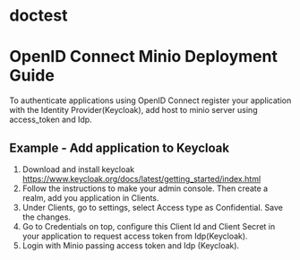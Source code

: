 # doctest
# OpenID Connect Minio Deployment Guide

To authenticate applications using OpenID Connect register your application with the Identity Provider(Keycloak), add host to minio server using access_token and Idp.

## Example - Add application to Keycloak

1. Download and install keycloak https://www.keycloak.org/docs/latest/getting_started/index.html
2. Follow the instructions to make your admin console. Then create a realm, add you application in Clients. 
3. Under Clients, go to settings, select Access type as Confidential. Save the changes.
4. Go to Credentials on top, configure this Client Id and Client Secret in your application to request access token from Idp(Keycloak).
5. Login with Minio passing access token and Idp (Keycloak).



